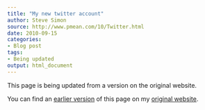 ```yaml
---
title: "My new twitter account"
author: Steve Simon
source: http://www.pmean.com/10/Twitter.html
date: 2010-09-15
categories:
- Blog post
tags:
- Being updated
output: html_document
---
```


This page is being updated from a version on the original website.

<!---More--->

You can find an [earlier version][sim1] of this page on my [original website][sim2].

[sim1]: http://www.pmean.com/10/Twitter.html
[sim2]: http://www.pmean.com/original_site.html
